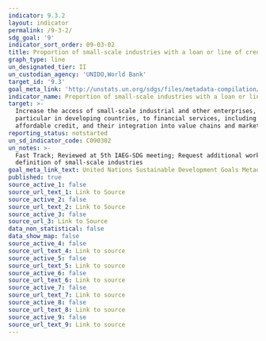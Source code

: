 ```yaml
---
indicator: 9.3.2
layout: indicator
permalink: /9-3-2/
sdg_goal: '9'
indicator_sort_order: 09-03-02
title: Proportion of small-scale industries with a loan or line of credit
graph_type: line
un_designated_tier: II
un_custodian_agency: 'UNIDO,World Bank'
target_id: '9.3'
goal_meta_link: 'http://unstats.un.org/sdgs/files/metadata-compilation/Metadata-Goal-9.pdf'
indicator_name: Proportion of small-scale industries with a loan or line of credit
target: >-
  Increase the access of small-scale industrial and other enterprises, in
  particular in developing countries, to financial services, including
  affordable credit, and their integration into value chains and markets
reporting_status: notstarted
un_sd_indicator_code: C090302
un_notes: >-
  Fast Track; Reviewed at 5th IAEG-SDG meeting; Request additional work on the
  definition of small-scale industries
goal_meta_link_text: United Nations Sustainable Development Goals Metadata (pdf 663kB)
published: true
source_active_1: false
source_url_text_1: Link to Source
source_active_2: false
source_url_text_2: Link to Source
source_active_3: false
source_url_3: Link to Source
data_non_statistical: false
data_show_map: false
source_active_4: false
source_url_text_4: Link to source
source_active_5: false
source_url_text_5: Link to source
source_active_6: false
source_url_text_6: Link to source
source_active_7: false
source_url_text_7: Link to source
source_active_8: false
source_url_text_8: Link to source
source_active_9: false
source_url_text_9: Link to source
---
```

